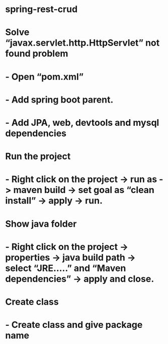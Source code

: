 # spring-rest-crud

# Solve “javax.servlet.http.HttpServlet” not found problem
# - Open “pom.xml”
# - Add spring boot parent.
# - Add JPA, web, devtools and mysql dependencies

# Run the project
# - Right click on the project -> run as -> maven build -> set goal as “clean install” -> apply -> run.

# Show java folder
# - Right click on the project -> properties -> java build path -> select “JRE…..” and “Maven dependencies” -> apply and close.

# Create class
# - Create class and give package name
